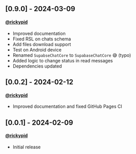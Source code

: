 ## [0.9.0] - 2024-03-09
#### [@rickypid](https://github.com/rickypid)

* Improved documentation
* Fixed RSL on chats schema
* Add files download support
* Test on Android device
* Renamed `SupabseChatCore` to `SupabaseChatCore` 😅 (typo)
* Added logic to change status in read messages
* Dependencies updated

## [0.0.2] - 2024-02-12
#### [@rickypid](https://github.com/rickypid)

* Improved documentation and fixed GitHub Pages CI

## [0.0.1] - 2024-02-09
#### [@rickypid](https://github.com/rickypid)

* Initial release
